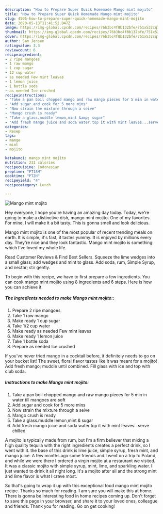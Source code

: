 ```yaml
---
description: "How to Prepare Super Quick Homemade Mango mint mojito"
title: "How to Prepare Super Quick Homemade Mango mint mojito"
slug: 4505-how-to-prepare-super-quick-homemade-mango-mint-mojito
date: 2020-05-13T11:41:52.047Z
image: https://img-global.cpcdn.com/recipes/76b3bc4f8b132bfe/751x532cq70/mango-mint-mojito-recipe-main-photo.jpg
thumbnail: https://img-global.cpcdn.com/recipes/76b3bc4f8b132bfe/751x532cq70/mango-mint-mojito-recipe-main-photo.jpg
cover: https://img-global.cpcdn.com/recipes/76b3bc4f8b132bfe/751x532cq70/mango-mint-mojito-recipe-main-photo.jpg
author: Sam Jensen
ratingvalue: 3.3
reviewcount: 6
recipeingredient:
- 2 ripe mangoes
- 1 raw mango
- 1 cup sugar
- 12 cup water
- as needed Few mint leaves
- 1 lemon juice
- 1 bottle soda
- as needed Ice crushed
recipeinstructions:
- "Take a pan boil chopped mango and raw mango pieces for 5 min in water till mangoes are soft"
- "Add sugar and cook for 5 more mins"
- "Now strain the mixture through a seive"
- "Mango crush is ready"
- "Take a glass.muddle lemon,mint &amp; sugar"
- "Add fresh mango juice and soda water.top it with mint leaves...serve chilled"
categories:
- Resep
tags:
- mango
- mint
- mojito

katakunci: mango mint mojito
nutrition: 231 calories
recipecuisine: Indonesian
preptime: "PT18M"
cooktime: "PT2H"
recipeyield: "4"
recipecategory: Lunch

---
```



![Mango mint mojito](https://img-global.cpcdn.com/recipes/76b3bc4f8b132bfe/751x532cq70/mango-mint-mojito-recipe-main-photo.jpg)

Hey everyone, I hope you're having an amazing day today. Today, we're going to make a distinctive dish, mango mint mojito. One of my favorites. For mine, I will make it a bit tasty. This is gonna smell and look delicious.

Mango mint mojito is one of the most popular of recent trending meals on earth. It is simple, it's fast, it tastes yummy. It is enjoyed by millions every day. They're nice and they look fantastic. Mango mint mojito is something which I've loved my whole life.

Read Customer Reviews &amp; Find Best Sellers. Squeeze the lime wedges into a small glass; add wedges and mint to glass. Add soda, rum, Simple Syrup, and nectar; stir gently.


To begin with this recipe, we have to first prepare a few ingredients. You can cook mango mint mojito using 8 ingredients and 6 steps. Here is how you can achieve it.

##### The ingredients needed to make Mango mint mojito::

1. Prepare 2 ripe mangoes
1. Take 1 raw mango
1. Make ready 1 cup sugar
1. Take 1/2 cup water
1. Make ready as needed Few mint leaves
1. Make ready 1 lemon juice
1. Take 1 bottle soda
1. Prepare as needed Ice crushed


If you&#39;ve never tried mango in a cocktail before, it definitely needs to go on your bucket list! The sweet, floral flavor tastes like it was meant for a mojito! Add fresh mango; muddle until combined. Fill glass with ice and top with club soda. 

##### Instructions to make Mango mint mojito:

1. Take a pan boil chopped mango and raw mango pieces for 5 min in water till mangoes are soft
1. Add sugar and cook for 5 more mins
1. Now strain the mixture through a seive
1. Mango crush is ready
1. Take a glass.muddle lemon,mint &amp; sugar
1. Add fresh mango juice and soda water.top it with mint leaves...serve chilled


A mojito is typically made from rum, but I&#39;m a firm believer that mixing a high quality tequila with the right ingredients creates a perfect drink, so I went with it. the base of this drink is lime juice, simple syrup, fresh mint, and mango juice. A few months ago some friends and I went on a trip to Poland, and while we were there I ordered a virgin mojito at a restaurant we visited. It was a classic mojito with simple syrup, mint, lime, and sparkling water. I just wanted to drink it all night long. It&#39;s a mojito after all and the strong mint and lime flavor is what I crave most. 

So that's going to wrap it up with this exceptional food mango mint mojito recipe. Thanks so much for reading. I am sure you will make this at home. There is gonna be interesting food in home recipes coming up. Don't forget to save this page in your browser, and share it to your loved ones, colleague and friends. Thank you for reading. Go on get cooking!
